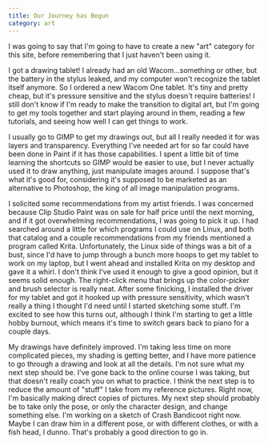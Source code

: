 ```yaml
---
title: Our Journey has Begun
category: art
---
```

I was going to say that I'm going to have to create a new "art" category for this site, before remembering that I just haven't been using it.

I got a drawing tablet! I already had an old Wacom...something or other, but the battery in the stylus leaked, and my computer won't recognize the tablet itself anymore. So I ordered a new Wacom One tablet. It's tiny and pretty cheap, but it's pressure sensitive and the stylus doesn't require batteries! I still don't know if I'm ready to make the transition to digital art, but I'm going to get my tools together and start playing around in them, reading a few tutorials, and seeing how well I can get things to work.

I usually go to GIMP to get my drawings out, but all I really needed it for was layers and transparency. Everything I've needed art for so far could have been done in Paint if it has those capabilities. I spent a little bit of time learning the shortcuts so GIMP would be easier to use, but I never actually used it to draw anything, just manipulate images around. I suppose that's what it's good for, considering it's supposed to be marketed as an alternative to Photoshop, the king of all image manipulation programs.

I solicited some recommendations from my artist friends. I was concerned because Clip Studio Paint was on sale for half price until the next morning, and if it got overwhelming recommendations, I was going to pick it up. I had searched around a little for which programs I could use on Linux, and both that catalog and a couple recommendations from my friends mentioned a program called Krita. Unfortunately, the Linux side of things was a bit of a bust, since I'd have to jump through a bunch more hoops to get my tablet to work on my laptop, but I went ahead and installed Krita on my desktop and gave it a whirl. I don't think I've used it enough to give a good opinion, but it seems solid enough. The right-click menu that brings up the color-picker and brush selector is really neat. After some finicking, I installed the driver for my tablet and got it hooked up with pressure sensitivity, which wasn't really a thing I thought I'd need until I started sketching some stuff. I'm excited to see how this turns out, although I think I'm starting to get a little hobby burnout, which means it's time to switch gears back to piano for a couple days.

My drawings have definitely improved. I'm taking less time on more complicated pieces, my shading is getting better, and I have more patience to go through a drawing and look at all the details. I'm not sure what my next step should be. I've gone back to the online course I was taking, but that doesn't really coach you on what to practice. I think the next step is to reduce the amount of "stuff" I take from my reference pictures. Right now, I'm basically making direct copies of pictures. My next step should probably be to take only the pose, or only the character design, and change something else. I'm working on a sketch of Crash Bandicoot right now. Maybe I can draw him in a different pose, or with different clothes, or with a fish head, I dunno. That's probably a good direction to go in.
